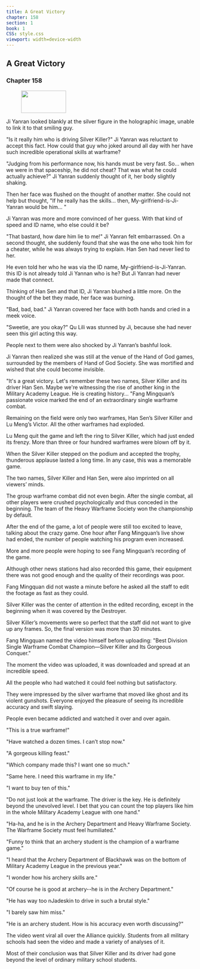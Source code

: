 ```yaml
---
title: A Great Victory
chapter: 158
section: 1
book: 1
CSS: style.css
viewport: width=device-width
---
```


## A Great Victory

### Chapter 158

<figure>
	<img src="../Images/gem.gif" alt="" id="gem" width="120" height="60" />
</figure>

Ji Yanran looked blankly at the silver figure in the holographic image, unable to link it to that smiling guy.

"Is it really him who is driving Silver Killer?" Ji Yanran was reluctant to accept this fact. How could that guy who joked around all day with her have such incredible operational skills at warframe?

"Judging from his performance now, his hands must be very fast. So… when we were in that spaceship, he did not cheat? That was what he could actually achieve?" Ji Yanran suddenly thought of it, her body slightly shaking.

Then her face was flushed on the thought of another matter. She could not help but thought, "If he really has the skills... then, My-girlfriend-is-Ji-Yanran would be him... "

Ji Yanran was more and more convinced of her guess. With that kind of speed and ID name, who else could it be?

"That bastard, how dare him lie to me!" Ji Yanran felt embarrassed. On a second thought, she suddenly found that she was the one who took him for a cheater, while he was always trying to explain. Han Sen had never lied to her.

He even told her who he was via the ID name, My-girlfriend-is-Ji-Yanran. this ID is not already told Ji Yannan who is he? But Ji Yanran had never made that connect.

Thinking of Han Sen and that ID, Ji Yanran blushed a little more. On the thought of the bet they made, her face was burning.

"Bad, bad, bad." Ji Yanran covered her face with both hands and cried in a meek voice.

"Sweetie, are you okay?" Qu Lili was stunned by Ji, because she had never seen this girl acting this way.

People next to them were also shocked by Ji Yanran’s bashful look.

Ji Yanran then realized she was still at the venue of the Hand of God games, surrounded by the members of Hand of God Society. She was mortified and wished that she could become invisible.

"It's a great victory. Let's remember these two names, Silver Killer and its driver Han Sen. Maybe we're witnessing the rise of another king in the Military Academy League. He is creating history... "Fang Mingquan’s passionate voice marked the end of an extraordinary single warframe combat.

Remaining on the field were only two warframes, Han Sen’s Silver Killer and Lu Meng’s Victor. All the other warframes had exploded.

Lu Meng quit the game and left the ring to Silver Killer, which had just ended its frenzy. More than three or four hundred warframes were blown off by it.

When the Silver Killer stepped on the podium and accepted the trophy, thunderous applause lasted a long time. In any case, this was a memorable game.

The two names, Silver Killer and Han Sen, were also imprinted on all viewers’ minds.

The group warframe combat did not even begin. After the single combat, all other players were crushed psychologically and thus conceded in the beginning. The team of the Heavy Warframe Society won the championship by default.

After the end of the game, a lot of people were still too excited to leave, talking about the crazy game. One hour after Fang Mingquan’s live show had ended, the number of people watching his program even increased.

More and more people were hoping to see Fang Mingquan’s recording of the game.

Although other news stations had also recorded this game, their equipment there was not good enough and the quality of their recordings was poor.

Fang Mingquan did not waste a minute before he asked all the staff to edit the footage as fast as they could.

Silver Killer was the center of attention in the edited recording, except in the beginning when it was covered by the Destroyer.

Silver Killer’s movements were so perfect that the staff did not want to give up any frames. So, the final version was more than 30 minutes.

Fang Mingquan named the video himself before uploading: "Best Division Single Warframe Combat Champion—Silver Killer and Its Gorgeous Conquer."

The moment the video was uploaded, it was downloaded and spread at an incredible speed.

All the people who had watched it could feel nothing but satisfactory.

They were impressed by the silver warframe that moved like ghost and its violent gunshots. Everyone enjoyed the pleasure of seeing its incredible accuracy and swift slaying.

People even became addicted and watched it over and over again.

"This is a true warframe!"

"Have watched a dozen times. I can’t stop now."

"A gorgeous killing feast."

"Which company made this? I want one so much."

"Same here. I need this warframe in my life."

"I want to buy ten of this."

"Do not just look at the warframe. The driver is the key. He is definitely beyond the unevolved level. I bet that you can count the top players like him in the whole Military Academy League with one hand."

"Ha-ha, and he is in the Archery Department and Heavy Warframe Society. The Warframe Society must feel humiliated."

"Funny to think that an archery student is the champion of a warframe game."

"I heard that the Archery Department of Blackhawk was on the bottom of Military Academy League in the previous year."

"I wonder how his archery skills are."

"Of course he is good at archery--he is in the Archery Department."

"He has way too nJadeskin to drive in such a brutal style."

"I barely saw him miss."

"He is an archery student. How is his accuracy even worth discussing?"

The video went viral all over the Alliance quickly. Students from all military schools had seen the video and made a variety of analyses of it.

Most of their conclusion was that Silver Killer and its driver had gone beyond the level of ordinary military school students.